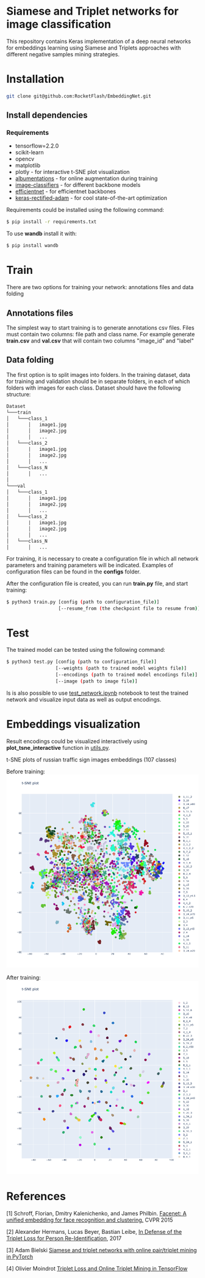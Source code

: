 # Siamese and Triplet networks for image classification

This repository contains Keras implementation of a deep neural networks for embeddings learning using Siamese and Triplets approaches with different negative samples mining strategies.

# Installation

```bash
git clone git@github.com:RocketFlash/EmbeddingNet.git
```

## Install dependencies

### Requirements

- tensorflow=2.2.0
- scikit-learn
- opencv
- matplotlib
- plotly - for interactive t-SNE plot visualization
- [albumentations](https://github.com/albu/albumentations) - for online augmentation during training
- [image-classifiers](https://github.com/qubvel/classification_models) - for different backbone models
- [efficientnet](https://github.com/qubvel/efficientnet) - for efficientnet backbones
- [keras-rectified-adam](https://github.com/CyberZHG/keras-radam) - for cool state-of-the-art optimization

Requirements could be installed using the following command:

```bash
$ pip install -r requirements.txt
```

To use **wandb** install it with:
```bash
$ pip install wandb
```

# Train

There are two options for training your network: annotations files and data folding

## Annotations files
The simplest way to start training is to generate annotations csv files. Files must contain two columns: file path and class name. For example generate **train.csv** and **val.csv** that will contain two columns "image_id" and "label"

## Data folding
The first option is to split images into folders. In the training dataset, data for training and validation should be in separate folders, in each of which folders with images for each class. Dataset should have the following structure:

```
Dataset
└───train
│   └───class_1
│       │   image1.jpg
│       │   image2.jpg
│       │   ...
│   └───class_2
│       |   image1.jpg
│       │   image2.jpg
│       │   ...
│   └───class_N
│       │   ...
│   
└───val
│   └───class_1
│       │   image1.jpg
│       │   image2.jpg
│       │   ...
│   └───class_2
│       |   image1.jpg
│       │   image2.jpg
│       │   ...
│   └───class_N
│       │   ...
```

For training, it is necessary to create a configuration file in which all network parameters and training parameters will be indicated. Examples of configuration files can be found in the **configs** folder. 

After the configuration file is created, you can run **train.py** file, and start training:

```bash
$ python3 train.py [config (path to configuration_file)]
                   [--resume_from (the checkpoint file to resume from)]
```

# Test

The trained model can be tested using the following command:

```bash
$ python3 test.py [config (path to configuration_file)]
                  [--weights (path to trained model weights file)] 
                  [--encodings (path to trained model encodings file)]
                  [--image (path to image file)]
```

Is is also possible to use [test_network.ipynb](https://github.com/RocketFlash/SiameseNet/blob/master/test_network.ipynb) notebook to test the trained network and visualize input data as well as output encodings.

# Embeddings visualization

Result encodings could be visualized interactively using **plot_tsne_interactive** function in [utils.py](https://github.com/RocketFlash/SiameseNet/blob/master/embedding_net/utils.py).

t-SNE plots of russian traffic sign images embeddings (107 classes)

Before training:
![t-SNE before](images/t-sne_without_training.png)

After training:
![t-SNE example](images/t-sne.png)


# References

[1] Schroff, Florian, Dmitry Kalenichenko, and James Philbin. [Facenet: A unified embedding for face recognition and clustering.](https://arxiv.org/abs/1503.03832) CVPR 2015

[2] Alexander Hermans, Lucas Beyer, Bastian Leibe, [In Defense of the Triplet Loss for Person Re-Identification](https://arxiv.org/pdf/1703.07737), 2017

[3] Adam Bielski [Siamese and triplet networks with online pair/triplet mining in PyTorch](https://github.com/adambielski/siamese-triplet)

[4] Olivier Moindrot [Triplet Loss and Online Triplet Mining in TensorFlow](https://omoindrot.github.io/triplet-loss)